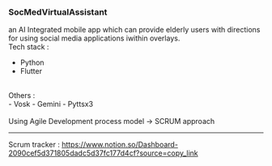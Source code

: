 ### SocMedVirtualAssistant
an AI Integrated mobile app which can provide elderly users with directions for using social media applications iwithin overlays.  
Tech stack :
- Python
- Flutter
<br>
Others :
<br>
- Vosk
- Gemini
- Pyttsx3
<br>
<br>
Using Agile Development process model -> SCRUM approach  

---

Scrum tracker : https://www.notion.so/Dashboard-2090cef5d371805dadc5d37fc177d4cf?source=copy_link
